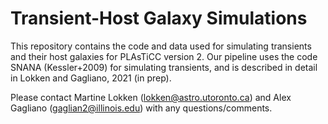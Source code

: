 # Transient-Host Galaxy Simulations
This repository contains the code and data used for simulating transients and their host galaxies for PLAsTiCC version 2. Our pipeline uses the code SNANA (Kessler+2009) for simulating transients, and is described in detail in Lokken and Gagliano, 2021 (in prep).

Please contact Martine Lokken (lokken@astro.utoronto.ca) and Alex Gagliano (gaglian2@illinois.edu) with any questions/comments.
